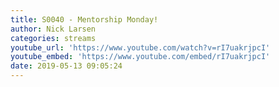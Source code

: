 ```yaml
---
title: S0040 - Mentorship Monday!
author: Nick Larsen
categories: streams
youtube_url: 'https://www.youtube.com/watch?v=rI7uakrjpcI'
youtube_embed: 'https://www.youtube.com/embed/rI7uakrjpcI'
date: 2019-05-13 09:05:24
---
```




